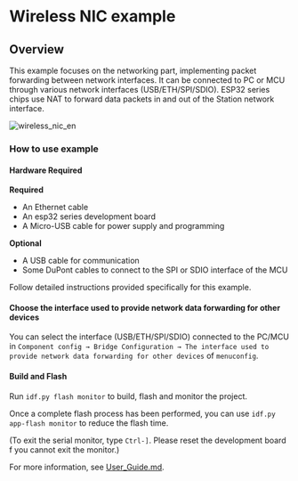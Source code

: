 # Wireless NIC example

## Overview

This example focuses on the networking part, implementing packet forwarding between network interfaces. It can be connected to PC or MCU through various network interfaces (USB/ETH/SPI/SDIO). ESP32 series chips use NAT to forward data packets in and out of the Station network interface.

![wireless_nic_en](https://github.com/espressif/esp-iot-bridge/blob/master/components/iot_bridge/doc/_static/wireless_nic_en.png?raw=true)

### How to use example
#### Hardware Required
**Required**
- An Ethernet cable
- An esp32 series development board
- A Micro-USB cable for power supply and programming

**Optional**
- A USB cable for communication
- Some DuPont cables to connect to the SPI or SDIO interface of the MCU

Follow detailed instructions provided specifically for this example.

#### Choose the interface used to provide network data forwarding for other devices

You can select the interface (USB/ETH/SPI/SDIO) connected to the PC/MCU in `Component config → Bridge Configuration → The interface used to provide network data forwarding for other devices` of `menuconfig`.

#### Build and Flash
Run `idf.py flash monitor` to build, flash and monitor the project.

Once a complete flash process has been performed, you can use `idf.py app-flash monitor` to reduce the flash time.

(To exit the serial monitor, type `Ctrl-]`. Please reset the development board f you cannot exit the monitor.)

For more information, see [User_Guide.md](https://github.com/espressif/esp-iot-bridge/blob/master/components/iot_bridge/User_Guide.md).
